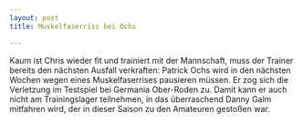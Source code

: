 ```yaml
---
layout: post
title: Muskelfaserriss bei Ochs

---
```


Kaum ist Chris wieder fit und trainiert mit der Mannschaft, muss der Trainer bereits den nächsten Ausfall verkraften: Patrick Ochs wird in den nächsten Wochen wegen eines Muskelfaserrises pausieren müssen. Er zog sich die Verletzung im Testspiel bei Germania Ober-Roden zu. Damit kann er auch nicht am Trainingslager teilnehmen, in das überraschend Danny Galm mitfahren wird, der in dieser Saison zu den Amateuren gestoßen war. 


